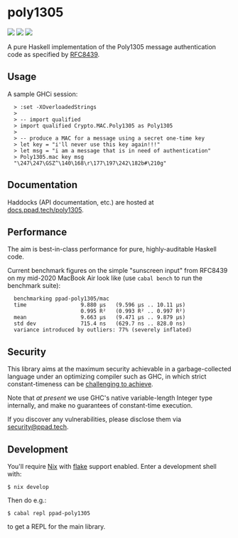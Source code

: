 # poly1305

[![](https://img.shields.io/hackage/v/ppad-poly1305?color=blue)](https://hackage.haskell.org/package/ppad-poly1305)
![](https://img.shields.io/badge/license-MIT-brightgreen)
[![](https://img.shields.io/badge/haddock-poly1305-lightblue)](https://docs.ppad.tech/poly1305)

A pure Haskell implementation of the Poly1305 message authentication
code as specified by [RFC8439][8439].

## Usage

A sample GHCi session:

```
  > :set -XOverloadedStrings
  >
  > -- import qualified
  > import qualified Crypto.MAC.Poly1305 as Poly1305
  >
  > -- produce a MAC for a message using a secret one-time key
  > let key = "i'll never use this key again!!!"
  > let msg = "i am a message that is in need of authentication"
  > Poly1305.mac key msg
  "\247\247\GSZ^\140\168\r\177\197\242\182b#\210g"
```

## Documentation

Haddocks (API documentation, etc.) are hosted at
[docs.ppad.tech/poly1305][hadoc].

## Performance

The aim is best-in-class performance for pure, highly-auditable Haskell
code.

Current benchmark figures on the simple "sunscreen input" from RFC8439
on my mid-2020 MacBook Air look like (use `cabal bench` to run the
benchmark suite):

```
  benchmarking ppad-poly1305/mac
  time                 9.880 μs   (9.596 μs .. 10.11 μs)
                       0.995 R²   (0.993 R² .. 0.997 R²)
  mean                 9.663 μs   (9.471 μs .. 9.879 μs)
  std dev              715.4 ns   (629.7 ns .. 828.0 ns)
  variance introduced by outliers: 77% (severely inflated)
```

## Security

This library aims at the maximum security achievable in a
garbage-collected language under an optimizing compiler such as GHC, in
which strict constant-timeness can be [challenging to achieve][const].

Note that *at present* we use GHC's native variable-length Integer type
internally, and make no guarantees of constant-time execution.

If you discover any vulnerabilities, please disclose them via
security@ppad.tech.

## Development

You'll require [Nix][nixos] with [flake][flake] support enabled. Enter a
development shell with:

```
$ nix develop
```

Then do e.g.:

```
$ cabal repl ppad-poly1305
```

to get a REPL for the main library.

[8439]: https://datatracker.ietf.org/doc/html/rfc8439
[nixos]: https://nixos.org/
[flake]: https://nixos.org/manual/nix/unstable/command-ref/new-cli/nix3-flake.html
[hadoc]: https://docs.ppad.tech/poly1305
[const]: https://www.chosenplaintext.ca/articles/beginners-guide-constant-time-cryptography.html
